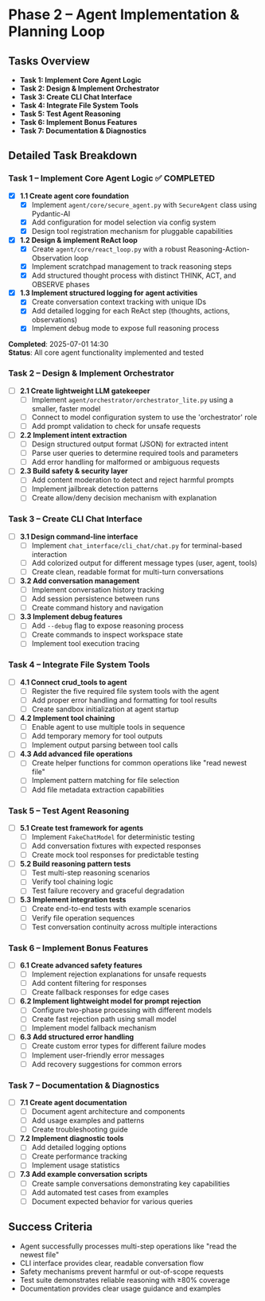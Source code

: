 # Phase 2 – Agent Implementation & Planning Loop

## Tasks Overview

- **Task 1: Implement Core Agent Logic**
- **Task 2: Design & Implement Orchestrator**
- **Task 3: Create CLI Chat Interface**
- **Task 4: Integrate File System Tools**
- **Task 5: Test Agent Reasoning**
- **Task 6: Implement Bonus Features**
- **Task 7: Documentation & Diagnostics**

## Detailed Task Breakdown

### **Task 1 – Implement Core Agent Logic** ✅ **COMPLETED**

- [x] **1.1 Create agent core foundation**
  - [x] Implement `agent/core/secure_agent.py` with `SecureAgent` class using Pydantic-AI
  - [x] Add configuration for model selection via config system
  - [x] Design tool registration mechanism for pluggable capabilities
- [x] **1.2 Design & implement ReAct loop**
  - [x] Create `agent/core/react_loop.py` with a robust Reasoning-Action-Observation loop
  - [x] Implement scratchpad management to track reasoning steps
  - [x] Add structured thought process with distinct THINK, ACT, and OBSERVE phases
- [x] **1.3 Implement structured logging for agent activities**
  - [x] Create conversation context tracking with unique IDs
  - [x] Add detailed logging for each ReAct step (thoughts, actions, observations)
  - [x] Implement debug mode to expose full reasoning process

**Completed**: 2025-07-01 14:30  
**Status**: All core agent functionality implemented and tested

### **Task 2 – Design & Implement Orchestrator**

- [ ] **2.1 Create lightweight LLM gatekeeper**
  - [ ] Implement `agent/orchestrator/orchestrator_lite.py` using a smaller, faster model
  - [ ] Connect to model configuration system to use the 'orchestrator' role
  - [ ] Add prompt validation to check for unsafe requests
- [ ] **2.2 Implement intent extraction**
  - [ ] Design structured output format (JSON) for extracted intent
  - [ ] Parse user queries to determine required tools and parameters
  - [ ] Add error handling for malformed or ambiguous requests
- [ ] **2.3 Build safety & security layer**
  - [ ] Add content moderation to detect and reject harmful prompts
  - [ ] Implement jailbreak detection patterns
  - [ ] Create allow/deny decision mechanism with explanation

### **Task 3 – Create CLI Chat Interface**

- [ ] **3.1 Design command-line interface**
  - [ ] Implement `chat_interface/cli_chat/chat.py` for terminal-based interaction
  - [ ] Add colorized output for different message types (user, agent, tools)
  - [ ] Create clean, readable format for multi-turn conversations
- [ ] **3.2 Add conversation management**
  - [ ] Implement conversation history tracking
  - [ ] Add session persistence between runs
  - [ ] Create command history and navigation
- [ ] **3.3 Implement debug features**
  - [ ] Add `--debug` flag to expose reasoning process
  - [ ] Create commands to inspect workspace state
  - [ ] Implement tool execution tracing

### **Task 4 – Integrate File System Tools**

- [ ] **4.1 Connect crud_tools to agent**
  - [ ] Register the five required file system tools with the agent
  - [ ] Add proper error handling and formatting for tool results
  - [ ] Create sandbox initialization at agent startup
- [ ] **4.2 Implement tool chaining**
  - [ ] Enable agent to use multiple tools in sequence
  - [ ] Add temporary memory for tool outputs
  - [ ] Implement output parsing between tool calls
- [ ] **4.3 Add advanced file operations**
  - [ ] Create helper functions for common operations like "read newest file"
  - [ ] Implement pattern matching for file selection
  - [ ] Add file metadata extraction capabilities

### **Task 5 – Test Agent Reasoning**

- [ ] **5.1 Create test framework for agents**
  - [ ] Implement `FakeChatModel` for deterministic testing
  - [ ] Add conversation fixtures with expected responses
  - [ ] Create mock tool responses for predictable testing
- [ ] **5.2 Build reasoning pattern tests**
  - [ ] Test multi-step reasoning scenarios
  - [ ] Verify tool chaining logic
  - [ ] Test failure recovery and graceful degradation
- [ ] **5.3 Implement integration tests**
  - [ ] Create end-to-end tests with example scenarios
  - [ ] Verify file operation sequences
  - [ ] Test conversation continuity across multiple interactions

### **Task 6 – Implement Bonus Features**

- [ ] **6.1 Create advanced safety features**
  - [ ] Implement rejection explanations for unsafe requests
  - [ ] Add content filtering for responses
  - [ ] Create fallback responses for edge cases
- [ ] **6.2 Implement lightweight model for prompt rejection**
  - [ ] Configure two-phase processing with different models
  - [ ] Create fast rejection path using small model
  - [ ] Implement model fallback mechanism
- [ ] **6.3 Add structured error handling**
  - [ ] Create custom error types for different failure modes
  - [ ] Implement user-friendly error messages
  - [ ] Add recovery suggestions for common errors

### **Task 7 – Documentation & Diagnostics**

- [ ] **7.1 Create agent documentation**
  - [ ] Document agent architecture and components
  - [ ] Add usage examples and patterns
  - [ ] Create troubleshooting guide
- [ ] **7.2 Implement diagnostic tools**
  - [ ] Add detailed logging options
  - [ ] Create performance tracking
  - [ ] Implement usage statistics
- [ ] **7.3 Add example conversation scripts**
  - [ ] Create sample conversations demonstrating key capabilities
  - [ ] Add automated test cases from examples
  - [ ] Document expected behavior for various queries

## Success Criteria

- Agent successfully processes multi-step operations like "read the newest file"
- CLI interface provides clear, readable conversation flow
- Safety mechanisms prevent harmful or out-of-scope requests
- Test suite demonstrates reliable reasoning with ≥80% coverage
- Documentation provides clear usage guidance and examples
